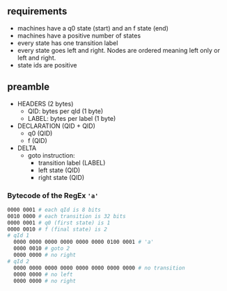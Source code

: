 ## requirements

- machines have a q0 state (start) and an f state (end)
- machines have a positive number of states
- every state has one transition label
- every state goes left and right. Nodes are ordered meaning left only or left and right.
- state ids are positive

## preamble

- HEADERS (2 bytes)
  - QID: bytes per qId (1 byte)
  - LABEL: bytes per label (1 byte)
- DECLARATION (QID + QID)
  - q0 (QID)
  - f (QID)
- DELTA
  - goto instruction:
    - transition label (LABEL)
    - left state (QID)
    - right state (QID)

### Bytecode of the RegEx `'a'`

```bash
0000 0001 # each qId is 8 bits
0010 0000 # each transition is 32 bits
0000 0001 # q0 (first state) is 1
0000 0010 # f (final state) is 2
# qId 1
  0000 0000 0000 0000 0000 0000 0100 0001 # 'a'
  0000 0010 # goto 2
  0000 0000 # no right
# qId 2
  0000 0000 0000 0000 0000 0000 0000 0000 # no transition
  0000 0000 # no left
  0000 0000 # no right
```
